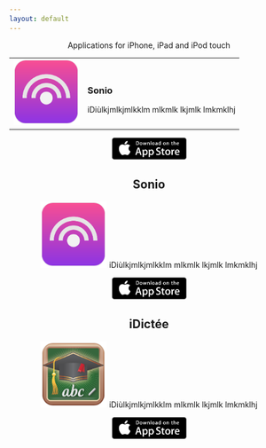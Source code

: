 ```yaml
---
layout: default
---
```

<p align="center">
Applications for iPhone, iPad and iPod touch
</p>

<!--
<p align="center">
<iframe width="560" height="315" src="https://www.youtube.com/embed/AowatUuvRz0?autoplay=1" frameborder="0" allowfullscreen></iframe>
</p>
-->

<table align="center">
<tr>
<td>
<img src="/images/Sonio-Logo.png" alt="Sonio" title="Sonio" style="width: 120px; height: 120px;"/>
</td>
<td>
<h3>
Sonio
</h3>
iDiùlkjmlkjmlkklm mlkmlk lkjmlk lmkmklhj 
</td>
</tr>
</table>

<p  align="center" style="display: block;">
<img src="/images/App-Store-Badge.png" alt="Download on the App Store" title="Download on the App Store" style="width: 135px; height: 40px;"/> 
</p>




<h2 align="center">
Sonio
</h2>
<p  align="center" style="display: block;">
<img src="/images/Sonio-Logo.png" alt="Sonio" title="Sonio" style="width: 120px; height: 120px;"/> 
iDiùlkjmlkjmlkklm mlkmlk lkjmlk lmkmklhj 
</p>

<p  align="center" style="display: block;">
<img src="/images/App-Store-Badge.png" alt="Download on the App Store" title="Download on the App Store" style="width: 135px; height: 40px;"/> 
</p>

<h2 align="center">
iDictée
</h2>
<p align="center">
<img src="/images/iDictee-Logo.png" alt="Sonio" title="Sonio" style="width: 120px; height: 120px;"/>
iDiùlkjmlkjmlkklm mlkmlk lkjmlk lmkmklhj 
</p>

<p align="center">
<img src="/images/App-Store-Badge.png" alt="Download on the App Store" title="Download on the App Store" style="width: 135px; height: 40px;"/> 
</p>
